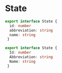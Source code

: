 # State

```ts
export interface State {
  id: number
  abbreviation: string
  name: string
 }
```

```ts
export interface State {
  Id: number
  Abbreviation: string
  Name: string
 }
```
